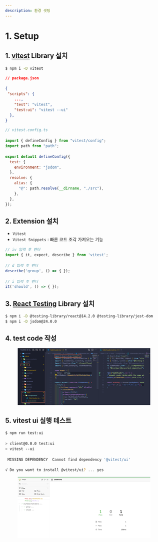 ```yaml
---
description: 환경 셋팅
---
```


# 1. Setup

## 1. [vitest](https://vitest.dev/guide/) Library 설치

```bash
$ npm i -D vitest
```

```json
// package.json

{
 "scripts": {
    ...,
    "test": "vitest",
    "test:ui": "vitest --ui"
  },
}
```

```javascript
// vitest.config.ts

import { defineConfig } from "vitest/config";
import path from "path";

export default defineConfig({
  test: {
    environment: "jsdom",
  },
  resolve: {
    alias: {
      "@": path.resolve(__dirname, "./src"),
    },
  },
});
```



## 2. Extension 설치

* `Vitest`
* `Vitest Snippets` : 빠른 코드 조각 가져오는 기능

```javascript
// iv 입력 후 엔터
import { it, expect, describe } from 'vitest';

// d 입력 후 엔터
describe('group', () => { });

// i 입력 후 엔터
it('should', () => { });
```



## 3. [React Testing](https://testing-library.com/docs/react-testing-library/intro/) Library 설치

```bash
$ npm i -D @testing-library/react@14.2.0 @testing-library/jest-dom
$ npm i -D jsdom@24.0.0
```



## 4. test code 작성

<figure><img src="../../.gitbook/assets/image2.png" alt=""><figcaption></figcaption></figure>



## 5. vitest ui 실행 테스트

```bash
$ npm run test:ui

> client@0.0.0 test:ui
> vitest --ui

 MISSING DEPENDENCY  Cannot find dependency '@vitest/ui'

√ Do you want to install @vitest/ui? ... yes
```

<figure><img src="../../.gitbook/assets/image.png" alt=""><figcaption></figcaption></figure>
